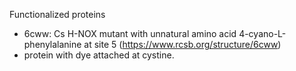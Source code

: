 Functionalized proteins

* 6cww: Cs H-NOX mutant with unnatural amino acid 4-cyano-L-phenylalanine at site 5 (https://www.rcsb.org/structure/6cww)
* protein with dye attached at cystine.
